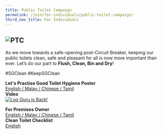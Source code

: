 ```yaml
---
title: Public Toilet Campaign
permalink: /join/for-individuals/public-toilet-campaign/
third_nav_title: For Individuals
---
```

![PTC](/images/PTC.jpg)
---
As we move towards a safe-opening post-Circuit Breaker, keeping our public toilets clean, safe and pleasant for all is now more important than ever. Let’s do our part to **Flush, Clean, Bin and Dry**!

#SGClean #KeepSGClean

**Let's Practise Good Toilet Hygiene Poster** <br>
[English / Malay / Chinese / Tamil](/files/PTC-EMCT.pdf)<br>
**Video**<br>
[![Loo Guru is Back!](https://img.youtube.com/vi/ePHaVEwmzUM/maxresdefault.jpg)](https://www.youtube.com/watch?v=ePHaVEwmzUM)<br>

**For Premises Owner**<br>
[English / Malay / Chinese / Tamil](/files/PTC-signages.pdf)<br>
**Clean Toilet Checklist**<br>
[English](/files/toilet-checklist.pdf)<br>

